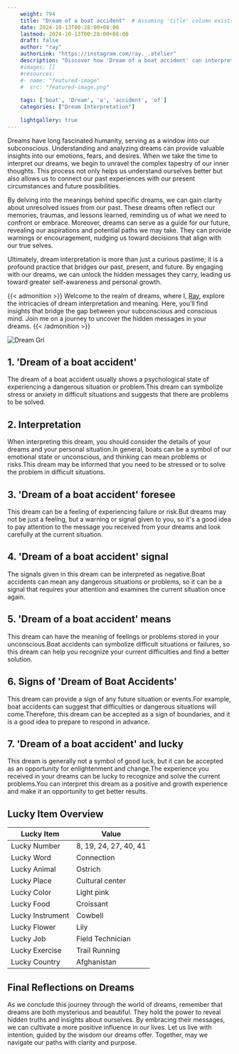 ```yaml
---
    weight: 794
    title: "Dream of a boat accident"  # Assuming 'title' column exists
    date: 2024-10-13T00:28:00+08:00
    lastmod: 2024-10-13T00:28:00+08:00
    draft: false
    author: "ray"
    authorLink: "https://instagram.com/ray._.atelier"
    description: "Discover how 'Dream of a boat accident' can interpret your future and uncover its significant meanings in your life."
    #images: []
    #resources:
    #- name: "featured-image"
    #  src: "featured-image.png"
    
    tags: ['boat', 'Dream', 'a', 'accident', 'of']
    categories: ["Dream Interpretation"]
    
    lightgallery: true
---
```

    
Dreams have long fascinated humanity, serving as a window into our subconscious. Understanding and analyzing dreams can provide valuable insights into our emotions, fears, and desires. When we take the time to interpret our dreams, we begin to unravel the complex tapestry of our inner thoughts. This process not only helps us understand ourselves better but also allows us to connect our past experiences with our present circumstances and future possibilities.

By delving into the meanings behind specific dreams, we can gain clarity about unresolved issues from our past. These dreams often reflect our memories, traumas, and lessons learned, reminding us of what we need to confront or embrace. Moreover, dreams can serve as a guide for our future, revealing our aspirations and potential paths we may take. They can provide warnings or encouragement, nudging us toward decisions that align with our true selves.

Ultimately, dream interpretation is more than just a curious pastime; it is a profound practice that bridges our past, present, and future. By engaging with our dreams, we can unlock the hidden messages they carry, leading us toward greater self-awareness and personal growth.

{{< admonition >}}
Welcome to the realm of dreams, where I, [Ray](https://instagram.com/ray._.atelier), explore the intricacies of dream interpretation and meaning. Here, you’ll find insights that bridge the gap between your subconscious and conscious mind. Join me on a journey to uncover the hidden messages in your dreams.
{{< /admonition >}}

![Dream Grl](https://cdn.pixabay.com/photo/2017/11/02/03/35/gothic-2910057_1280.jpg "Dream Grl")

## 1. 'Dream of a boat accident'
The dream of a boat accident usually shows a psychological state of experiencing a dangerous situation or problem.This dream can symbolize stress or anxiety in difficult situations and suggests that there are problems to be solved.

## 2. Interpretation
When interpreting this dream, you should consider the details of your dreams and your personal situation.In general, boats can be a symbol of our emotional state or unconscious, and thinking can mean problems or risks.This dream may be informed that you need to be stressed or to solve the problem in difficult situations.

## 3. 'Dream of a boat accident' foresee
This dream can be a feeling of experiencing failure or risk.But dreams may not be just a feeling, but a warning or signal given to you, so it's a good idea to pay attention to the message you received from your dreams and look carefully at the current situation.

## 4. 'Dream of a boat accident' signal
The signals given in this dream can be interpreted as negative.Boat accidents can mean any dangerous situations or problems, so it can be a signal that requires your attention and examines the current situation once again.

## 5. 'Dream of a boat accident' means
This dream can have the meaning of feelings or problems stored in your unconscious.Boat accidents can symbolize difficult situations or failures, so this dream can help you recognize your current difficulties and find a better solution.

## 6. Signs of 'Dream of Boat Accidents'
This dream can provide a sign of any future situation or events.For example, boat accidents can suggest that difficulties or dangerous situations will come.Therefore, this dream can be accepted as a sign of boundaries, and it is a good idea to prepare to respond in advance.

## 7. 'Dream of a boat accident' and lucky
This dream is generally not a symbol of good luck, but it can be accepted as an opportunity for enlightenment and change.The experience you received in your dreams can be lucky to recognize and solve the current problems.You can interpret this dream as a positive and growth experience and make it an opportunity to get better results.

## Lucky Item Overview
| Lucky Item          | Value              |
|---------------|--------------------|
| Lucky Number        | 8, 19, 24, 27, 40, 41  |
| Lucky Word          | Connection |
| Lucky Animal        | Ostrich |
| Lucky Place         | Cultural center     |
| Lucky Color         | Light pink     |
| Lucky Food          | Croissant      |
| Lucky Instrument    | Cowbell |
| Lucky Flower        | Lily    |
| Lucky Job           | Field Technician       |
| Lucky Exercise      | Trail Running  |
| Lucky Country       | Afghanistan    |


##  Final Reflections on Dreams

As we conclude this journey through the world of dreams, remember that dreams are both mysterious and beautiful. They hold the power to reveal hidden truths and insights about ourselves. By embracing their messages, we can cultivate a more positive influence in our lives. Let us live with intention, guided by the wisdom our dreams offer. Together, may we navigate our paths with clarity and purpose.
